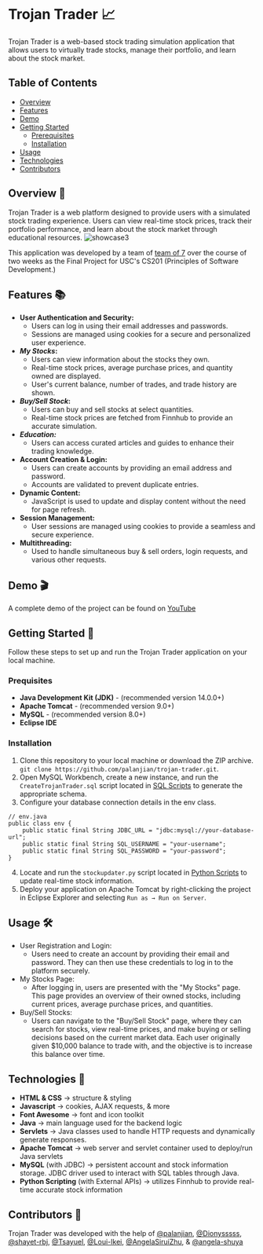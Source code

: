 # Trojan Trader 📈
Trojan Trader is a web-based stock trading simulation application that allows users to virtually trade stocks, manage their portfolio, and learn about the stock market.
## Table of Contents
* [Overview](https://github.com/palanjian/trojan-trader#overview-)
* [Features](https://github.com/palanjian/trojan-trader#features-)
* [Demo](https://github.com/palanjian/trojan-trader#demo-)
* [Getting Started](https://github.com/palanjian/trojan-trader#getting-started-)
  - [Prerequisites](https://github.com/palanjian/trojan-trader#prerequisites-)
  - [Installation](https://github.com/palanjian/trojan-trader#installation-)
* [Usage](https://github.com/palanjian/trojan-trader#usage-%EF%B8%8F)
* [Technologies](https://github.com/palanjian/trojan-trader#technologies-)
* [Contributors](https://github.com/palanjian/trojan-trader#contributors-)

## Overview 🔎
Trojan Trader is a web platform designed to provide users with a simulated stock trading experience. Users can view real-time stock prices, track their portfolio performance, and learn about the stock market through educational resources.
![showcase3](https://github.com/palanjian/trojan-trader/assets/134035492/d8972b8c-b536-4a2c-9da4-9705fd30f69d)

This application was developed by a team of [team of 7](https://github.com/palanjian/trojan-trader#contributors-) over the course of two weeks as the Final Project for USC's CS201 (Principles of Software Development.)
## Features 📚
* __User Authentication and Security:__
  - Users can log in using their email addresses and passwords.
  - Sessions are managed using cookies for a secure and personalized user experience.
* __*My Stocks*:__
  - Users can view information about the stocks they own.
  - Real-time stock prices, average purchase prices, and quantity owned are displayed.
  - User's current balance, number of trades, and trade history are shown.
* __*Buy/Sell Stock*:__
  - Users can buy and sell stocks at select quantities.
  - Real-time stock prices are fetched from Finnhub to provide an accurate simulation.
* __*Education:*__
  - Users can access curated articles and guides to enhance their trading knowledge.
* __Account Creation & Login:__
  - Users can create accounts by providing an email address and password.
  - Accounts are validated to prevent duplicate entries.
* __Dynamic Content:__
  - JavaScript is used to update and display content without the need for page refresh.
* __Session Management:__
  - User sessions are managed using cookies to provide a seamless and secure experience.
* __Multithreading:__
  - Used to handle simultaneous buy & sell orders, login requests, and various other requests.

## Demo 🎬
A complete demo of the project can be found on [YouTube](https://www.youtube.com/watch?v=mjQc6VQXqMQ&ab_channel=PeterPalanjian)

## Getting Started 🏁
Follow these steps to set up and run the Trojan Trader application on your local machine.
### Prequisites
* __Java Development Kit (JDK)__ - (recommended version 14.0.0+)
* __Apache Tomcat__ - (recommended version 9.0+)
* __MySQL__ - (recommended version 8.0+)
* __Eclipse IDE__
### Installation
1. Clone this repository to your local machine or download the ZIP archive.
``` git clone https://github.com/palanjian/trojan-trader.git ```.
2. Open MySQL Workbench, create a new instance, and run the ```CreateTrojanTrader.sql``` script located in [SQL Scripts](https://github.com/palanjian/trojan-trader/tree/main/SQL%20Scripts) to generate the appropriate schema.
3. Configure your database connection details in the env class.
```
// env.java
public class env {
    public static final String JDBC_URL = "jdbc:mysql://your-database-url";
    public static final String SQL_USERNAME = "your-username";
    public static final String SQL_PASSWORD = "your-password";
}
```
4. Locate and run the ```stockupdater.py``` script located in [Python Scripts](https://github.com/palanjian/trojan-trader/tree/main/Python%20Scripts) to update real-time stock information.
5. Deploy your application on Apache Tomcat by right-clicking the project in Eclipse Explorer and selecting ``Run as → Run on Server``.

## Usage 🛠️
* User Registration and Login:
  - Users need to create an account by providing their email and password. They can then use these credentials to log in to the platform securely.
* My Stocks Page:
  - After logging in, users are presented with the "My Stocks" page. This page provides an overview of their owned stocks, including current prices, average purchase prices, and quantities.
* Buy/Sell Stocks:
  - Users can navigate to the "Buy/Sell Stock" page, where they can search for stocks, view real-time prices, and make buying or selling decisions based on the current market data. Each user originally given $10,000 balance to trade with, and the objective is to increase this balance over time.

## Technologies 💾
* __HTML & CSS__ → structure & styling
* __Javascript__ → cookies, AJAX requests, & more
* __Font Awesome__ → font and icon toolkit
* __Java__ → main language used for the backend logic
* __Servlets__ → Java classes used to handle HTTP requests and dynamically generate responses.
* __Apache Tomcat__ → web server and servlet container used to deploy/run Java servlets
* __MySQL__ (with JDBC) → persistent account and stock information storage. JDBC driver used to interact with SQL tables through Java. 
* __Python Scripting__ (with External APIs) → utilizes Finnhub to provide real-time accurate stock information
## Contributors 👥
Trojan Trader was developed with the help of [@palanjian](https://github.com/palanjian), [@Dionysssss](https://github.com/Dionysssss), [@shayet-rbj](https://github.com/shayet-rbj), [@Tsayuel](https://github.com/Tsayuel), 
[@Loui-Ikei](https://github.com/Loui-Ikei), [@AngelaSiruiZhu](https://github.com/AngelaSiruiZhu), & [@angela-shuya](https://github.com/angela-shuya)
